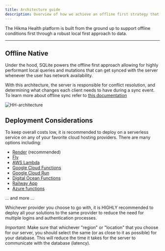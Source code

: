 ```yaml
---
title: Architecture guide
description: Overview of how we achieve an offline first strategy that truly scales to tens of thousands of patients comfortably
---
```


The Hikma Health platform is built from the ground up to support offline conditions first through a robust local first approach to data.

---

## Offline Native

Under the hood, SQLite powers the offline first approach allowing for highly performant local queries and mutations that can get synced with the server whenever the user has network availability.

With this architecture, the server is responsible for conflict resolution, and determining what changes each client needs to have during a sync event. To learn more about offline sync refer to [this documentation](/docs/offline-and-sync)

![HH-architecture](/images/HH-Architecture.svg)

## Deployment Considerations

To keep overall costs low, it is recommended to deploy on a serverless service on any of your favorite cloud hosting providers. There are many options including:

- [Render](https://render.com/) (recommended)
- [Fly](https://fly.io/)
- [AWS Lambda](https://aws.amazon.com/lambda/)
- [Google Cloud Functions](https://cloud.google.com/functions)
- [Google Cloud Run](https://cloud.google.com/run)
- [Digital Ocean Functions](https://www.digitalocean.com/products/functions/)
- [Railway App](https://railway.app/)
- [Azure functions](https://azure.microsoft.com/en-us/services/functions/)

... and more ...

Whichever provider you choose to go with, it is HIGHLY recommended to deploy all your solutions to the same provider to reduce the need for multiple logins and authentication processes.

_Important:_ Make sure that whichever "region" or "location" that you choose for our server, you should select the same (or as close to it as possible) for your database. This will reduce the time it takes for the server to communicate with the database (latency).
